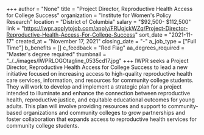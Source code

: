 +++
author = "None"
title = "Project Director, Reproductive Health Access for College Success"
organization = "Institute for Women's Policy Research"
location = "District of Columbia"
salary = "$92,500- $112,500"
link = "https://iwpr.applytojob.com/apply/FRUqjckWZq/Project-Director-Reproductive-Health-Access-For-College-Success"
sort_date = "2021-11-17"
created_at = "November 17, 2021"
closing_date = "-"
a_job_type = ["Full Time"]
b_benefits = []
c_feedback = "Red Flag"
aa_degrees_required = "Master's degree required"
thumbnail = "../../images/IWPRLOGOtagline_0535cd17.jpg"
+++
IWPR seeks a Project Director, Reproductive Health Access for College Success to lead a new initiative focused on increasing access to high-quality reproductive health care services, information, and resources for community college students. They will work to develop and implement a strategic plan for a project intended to illuminate and enhance the connection between reproductive health, reproductive justice, and equitable educational outcomes for young adults. This plan will involve providing resources and support to community-based organizations and community colleges to grow partnerships and foster collaboration that expands access to reproductive health services for community college students.